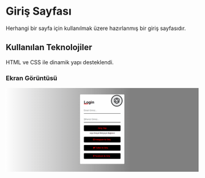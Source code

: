 <h1>Giriş Sayfası</h1>
Herhangi bir sayfa için kullanılmak üzere hazırlanmış bir giriş sayfasıdır.

<h2>Kullanılan Teknolojiler</h2>
HTML ve CSS ile dinamik yapı desteklendi.

<h3>Ekran Görüntüsü</h3>

![](Animation1.gif)

